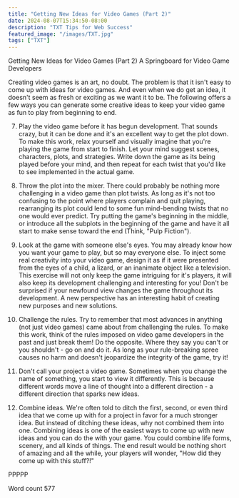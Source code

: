 ```yaml
---
title: "Getting New Ideas for Video Games (Part 2)"
date: 2024-08-07T15:34:50-08:00
description: "TXT Tips for Web Success"
featured_image: "/images/TXT.jpg"
tags: ["TXT"]
---
```


Getting New Ideas for Video Games (Part 2)
A Springboard for Video Game Developers

Creating video games is an art, no doubt. The problem is that it isn't easy to come up with ideas for video games. And even when we do get an idea, it doesn't seem as fresh or exciting as we want it to be. The following offers a few ways you can generate some creative ideas to keep your video game as fun to play from beginning to end.

7. Play the video game before it has begun development. That sounds crazy, but it can be done and it's an excellent way to get the plot down. To make this work, relax yourself and visually imagine that you're playing the game from start to finish. Let your mind suggest scenes, characters, plots, and strategies. Write down the game as its being played before your mind, and then repeat for each twist that you'd like to see implemented in the actual game.

8. Throw the plot into the mixer. There could probably be nothing more challenging in a video game than plot twists. As long as it's not too confusing to the point where players complain and quit playing, rearranging its plot could lend to some fun mind-bending twists that no one would ever predict. Try putting the game's beginning in the middle, or introduce all the subplots in the beginning of the game and have it all start to make sense toward the end (Think, "Pulp Fiction"). 

9. Look at the game with someone else's eyes. You may already know how you want your game to play, but so may everyone else. To inject some real creativity into your video game, design it as if it were presented from the eyes of a child, a lizard, or an inanimate object like a television. This exercise will not only keep the game intriguing for it's players, it will also keep its development challenging and interesting for you! Don't be surprised if your newfound view changes the game throughout its development. A new perspective has an interesting habit of creating new purposes and new solutions.

10. Challenge the rules. Try to remember that most advances in anything (not just video games) came about from challenging the rules. To make this work, think of the rules imposed on video game developers in the past and just break them! Do the opposite. Where they say you can't or you shouldn't - go on and do it. As long as your rule-breaking spree causes no harm and doesn't jeopardize the integrity of the game, try it!

11. Don't call your project a video game. Sometimes when you change the name of something, you start to view it differently. This is because different words move a line of thought into a different direction - a different direction that sparks new ideas. 

12. Combine ideas. We're often told to ditch the first, second, or even third idea that we come up with for a project in favor for a much stronger idea. But instead of ditching these ideas, why not combined them into one. Combining ideas is one of the easiest ways to come up with new ideas and you can do the with your game.  You could combine life forms, scenery, and all kinds of things. The end result would be nothing short of amazing and all the while, your players will wonder, "How did they come up with this stuff?!"

PPPPP

Word count 577

